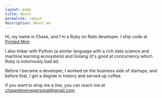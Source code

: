 ```yaml
---
layout: page
title: About
permalink: /about
description: About me
---
```


Hi, my name is Chase, and I'm a Ruby on Rails developer. I ship code at [Printed Mint](https://printedmint.com).

I also tinker with Python (a similar language with a rich data science and machine learning ecosystem) and Golang (it's good at concurrency which Ruby is notoriously bad at).

Before I became a developer, I worked on the business side of startups, and before that, I got a degree in history and served up coffee.

If you want to drop me a line, you can reach me at <chasestevenspersonal@gmail.com>.
